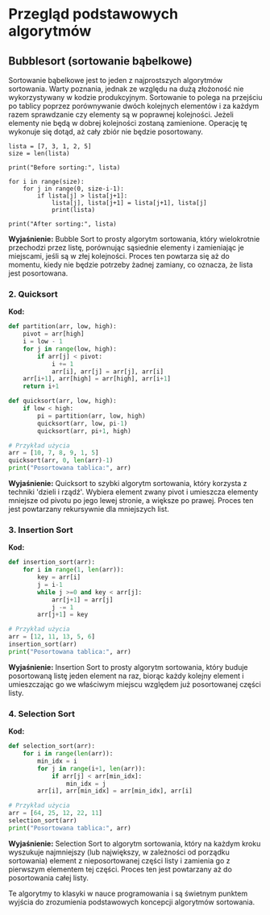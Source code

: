 # Przegląd podstawowych algorytmów


## Bubblesort (sortowanie bąbelkowe)

Sortowanie bąbelkowe jest to jeden z najprostszych algorytmów sortowania. Warty poznania, jednak ze względu na dużą złożoność nie wykorzystywany w kodzie produkcyjnym. Sortowanie to polega na przejściu po tablicy poprzez porównywanie dwóch kolejnych elementów i za każdym razem sprawdzanie czy elementy są w poprawnej kolejności. Jeżeli elementy nie będą w dobrej kolejności zostaną zamienione. Operację tę wykonuje się dotąd, aż cały zbiór nie będzie posortowany.

```
lista = [7, 3, 1, 2, 5]
size = len(lista)

print("Before sorting:", lista)

for i in range(size):
    for j in range(0, size-i-1):
        if lista[j] > lista[j+1]:
            lista[j], lista[j+1] = lista[j+1], lista[j]
            print(lista)

print("After sorting:", lista)
```

**Wyjaśnienie:**
Bubble Sort to prosty algorytm sortowania, który wielokrotnie przechodzi przez listę, porównując sąsiednie elementy i zamieniając je miejscami, jeśli są w złej kolejności. Proces ten powtarza się aż do momentu, kiedy nie będzie potrzeby żadnej zamiany, co oznacza, że lista jest posortowana.

### 2. Quicksort

**Kod:**

```python
def partition(arr, low, high):
    pivot = arr[high]
    i = low - 1
    for j in range(low, high):
        if arr[j] < pivot:
            i += 1
            arr[i], arr[j] = arr[j], arr[i]
    arr[i+1], arr[high] = arr[high], arr[i+1]
    return i+1

def quicksort(arr, low, high):
    if low < high:
        pi = partition(arr, low, high)
        quicksort(arr, low, pi-1)
        quicksort(arr, pi+1, high)

# Przykład użycia
arr = [10, 7, 8, 9, 1, 5]
quicksort(arr, 0, len(arr)-1)
print("Posortowana tablica:", arr)
```

**Wyjaśnienie:**
Quicksort to szybki algorytm sortowania, który korzysta z techniki 'dzieli i rządź'. Wybiera element zwany pivot i umieszcza elementy mniejsze od pivotu po jego lewej stronie, a większe po prawej. Proces ten jest powtarzany rekursywnie dla mniejszych list.

### 3. Insertion Sort

**Kod:**

```python
def insertion_sort(arr):
    for i in range(1, len(arr)):
        key = arr[i]
        j = i-1
        while j >=0 and key < arr[j]:
            arr[j+1] = arr[j]
            j -= 1
        arr[j+1] = key

# Przykład użycia
arr = [12, 11, 13, 5, 6]
insertion_sort(arr)
print("Posortowana tablica:", arr)
```

**Wyjaśnienie:**
Insertion Sort to prosty algorytm sortowania, który buduje posortowaną listę jeden element na raz, biorąc każdy kolejny element i umieszczając go we właściwym miejscu względem już posortowanej części listy.

### 4. Selection Sort

**Kod:**

```python
def selection_sort(arr):
    for i in range(len(arr)):
        min_idx = i
        for j in range(i+1, len(arr)):
            if arr[j] < arr[min_idx]:
                min_idx = j
        arr[i], arr[min_idx] = arr[min_idx], arr[i]

# Przykład użycia
arr = [64, 25, 12, 22, 11]
selection_sort(arr)
print("Posortowana tablica:", arr)
```

**Wyjaśnienie:**
Selection Sort to algorytm sortowania, który na każdym kroku wyszukuje najmniejszy (lub największy, w zależności od porządku sortowania) element z nieposortowanej części listy i zamienia go z pierwszym elementem tej części. Proces ten jest powtarzany aż do posortowania całej listy. 

Te algorytmy to klasyki w nauce programowania i są świetnym punktem wyjścia do zrozumienia podstawowych koncepcji algorytmów sortowania.